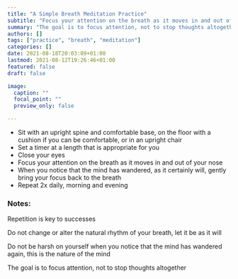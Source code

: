 ```yaml
---
title: "A Simple Breath Meditation Practice"
subtitle: "Focus your attention on the breath as it moves in and out of your nose"
summary: "The goal is to focus attention, not to stop thoughts altogether"
authors: []
tags: ["practice", "breath", "meditation"]
categories: []
date: 2021-08-18T20:03:09+01:00
lastmod: 2021-08-12T19:26:46+01:00
featured: false
draft: false

image:
  caption: ""
  focal_point: ""
  preview_only: false

---
```

- Sit with an upright spine and comfortable base, on the floor with a cushion if you can be comfortable, or in an upright chair
- Set a timer at a length that is appropriate for you
- Close your eyes
- Focus your attention on the breath as it moves in and out of your nose
- When you notice that the mind has wandered, as it certainly will, gently bring your focus back to the breath
- Repeat 2x daily, morning and evening

### Notes:
Repetition is key to successes

Do not change or alter the natural rhythm of your breath, let it be as it will

Do not be harsh on yourself when you notice that the mind has wandered again, this is the nature of the mind

The goal is to focus attention, not to stop thoughts altogether

